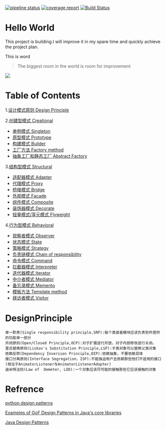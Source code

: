 [![pipeline status](https://gitlab.com/hawks.jamesf/designpatterns/badges/master/pipeline.svg)](https://gitlab.com/hawks.jamesf/designpatterns/commits/master)
[![coverage report](https://gitlab.com/hawks.jamesf/designpatterns/badges/master/coverage.svg)](https://gitlab.com/hawks.jamesf/designpatterns/commits/master)
[![Build Status](https://travis-ci.com/HawksJamesf/DesignPatterns.svg?branch=master)](https://travis-ci.com/HawksJamesf/DesignPatterns)

Hello World
===
This project is building.I will improve it in my spare time and quickly achieve the project plan.

This is word
>The biggest room in the world is room for improvement

![](/art/WX20180802-234453@2x.png)

# Table of Contents

1.[设计模式原则 Design Principle](#DesignPrinciple)

2.[创建型模式 Creational](/src/main/java/creational/README.md)
- [单例模式 Singleton](/src/main/java/creational/README.md#Singleton)
- [原型模式 Prototype](/src/main/java/creational/README.md#Prototype)
- [构建模式 Builder](/src/main/java/creational/README.md#Builder)
- [工厂方法 Factory method](/src/main/java/creational/README.md#FactoryMethod)
- [抽象工厂和静态工厂 Abstract Factory](/src/main/java/creational/README.md#AbstractFactory)

3.[结构型模式 Structural](/src/main/java/structural/README.md)

- [适配器模式 Adapter](/src/main/java/structural/README.md#Adapter)
- [代理模式 Proxy](/src/main/java/structural/README.md#Proxy)
- [桥接模式 Bridge](/src/main/java/structural/README.md#Bridge)
- [外观模式 Facade](/src/main/java/structural/README.md#Facade)
- [组件模式 Composite](/src/main/java/structural/README.md#Composite)
- [装饰器模式 Decorate](/src/main/java/structural/README.md#Decorate)
- [轻量模式/享元模式 Flyweight](/src/main/java/structural/README.md#Flyweight)

4.[行为型模式 Behavioral](/src/main/java/behavioral/README.md)

- [观察者模式 Observer](/src/main/java/behavioral/README.md#Observer)
- [状态模式 State](/src/main/java/behavioral/README.md#State)
- [策略模式 Strategy](/src/main/java/behavioral/README.md#Strategy)
- [负责链模式 Chain of responsibility](/src/main/java/behavioral/README.md#ChainOfResponsibility)
- [命令模式 Command](/src/main/java/behavioral/README.md#Command)
- [拦截器模式 Interpreter](/src/main/java/behavioral/README.md#Interpreter)
- [迭代器模式 Iterator](/src/main/java/behavioral/README.md#Iterator)
- [中介者模式 Mediator](/src/main/java/behavioral/README.md#Mediator)
- [备忘录模式 Memento](/src/main/java/behavioral/README.md#Memento)
- [模板方法 Template method](/src/main/java/behavioral/README.md#TemplateMethod)
- [拜访者模式 Visitor](/src/main/java/behavioral/README.md#Visitor)

DesignPrinciple
===============

    单一职责(Single responsibility principle,SRP):每个类或者模块应该负责软件提供的功能单一部分
    开闭原则(Open/Closed Principle,OCP):对于扩展进行开放，对于内部修改进行关闭。
    里氏替换原则(Liskov's Substitution Principle,LSP):子类对象可以替换父类对象
    依赖反转(Dependency Inversion Principle,DIP):依赖抽象，不要依赖具体
    接口分离原则(Interface Segregation，ISP):不能强迫用户去依赖那些他们不适用的接口(相当于AnimatorListener与AnimatorListenerAdapter)
    迪米特法则(Law of  Demeter, LOD):一个对象应该尽可能的接触那些它应该接触的对象

# Refrence

[python design patterns](https://refactoringguru.cn/design-patterns/python)

[Examples of GoF Design Patterns in Java's core libraries](https://stackoverflow.com/questions/1673841/examples-of-gof-design-patterns-in-javas-core-libraries)

[Java Design Patterns](http://java-design-patterns.com/patterns/)



























